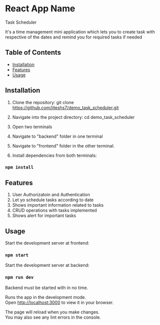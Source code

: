 # React App Name

Task Scheduler

It's a time management mini application which lets you to create task with respective of the dates and remind you for required tasks if needed

## Table of Contents

- [Installation](#installation)
- [Features](#features)
- [Usage](#usage)

## Installation

1. Clone the repository:
   git clone https://github.com/jiteshs7/demo_task_scheduler.git

2. Navigate into the project directory:
   cd demo_task_scheduler

3. Open two terminals

4. Navigate to "backend" folder in one terminal

5. Navigate to "frontend" folder in the other terminal.

6. Install dependencies from both terminals:

### `npm install`

## Features

1. User Authorizatoin and Authentication
2. Let yo schedule tasks according to date
3. Shows important information related to tasks
4. CRUD operations with tasks implemented
5. Shows alert for important tasks

## Usage

Start the development server at frontend:

### `npm start`

Start the development server at backend:

### `npm run dev`

Backend must be started with in no time.

Runs the app in the development mode.\
Open [http://localhost:3000](http://localhost:3000) to view it in your browser.

The page will reload when you make changes.\
You may also see any lint errors in the console.
